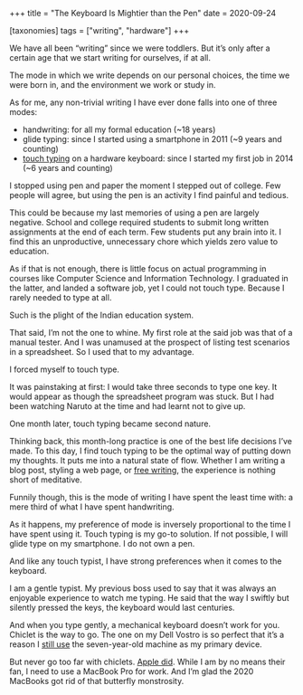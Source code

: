 +++
title = "The Keyboard Is Mightier than the Pen"
date = 2020-09-24

[taxonomies]
tags = ["writing", "hardware"]
+++

We have all been “writing” since we were toddlers. But it’s only after a certain age that we start writing for ourselves, if at all.

The mode in which we write depends on our personal choices, the time we were born in, and the environment we work or study in.

As for me, any non-trivial writing I have ever done falls into one of three modes:

- handwriting: for all my formal education (~18 years)
- glide typing: since I started using a smartphone in 2011 (~9 years and counting)
- [touch typing](https://en.wikipedia.org/wiki/Touch_typing) on a hardware keyboard: since I started my first job in 2014 (~6 years and counting)

I stopped using pen and paper the moment I stepped out of college. Few people will agree, but using the pen is an activity I find painful and tedious.

This could be because my last memories of using a pen are largely negative. School and college required students to submit long written assignments at the end of each term. Few students put any brain into it. I find this an unproductive, unnecessary chore which yields zero value to education.

As if that is not enough, there is little focus on actual programming in courses like Computer Science and Information Technology. I graduated in the latter, and landed a software job, yet I could not touch type. Because I rarely needed to type at all.

Such is the plight of the Indian education system.

That said, I’m not the one to whine. My first role at the said job was that of a manual tester. And I was unamused at the prospect of listing test scenarios in a spreadsheet. So I used that to my advantage.

I forced myself to touch type.

It was painstaking at first: I would take three seconds to type one key. It would appear as though the spreadsheet program was stuck. But I had been watching Naruto at the time and had learnt not to give up.

One month later, touch typing became second nature.

Thinking back, this month-long practice is one of the best life decisions I’ve made. To this day, I find touch typing to be the optimal way of putting down my thoughts. It puts me into a natural state of flow. Whether I am writing a blog post, styling a web page, or [free writing](https://en.wikipedia.org/wiki/Free_writing), the experience is nothing short of meditative.

Funnily though, this is the mode of writing I have spent the least time with: a mere third of what I have spent handwriting.

As it happens, my preference of mode is inversely proportional to the time I have spent using it. Touch typing is my go-to solution. If not possible, I will glide type on my smartphone. I do not own a pen.

And like any touch typist, I have strong preferences when it comes to the keyboard.

I am a gentle typist. My previous boss used to say that it was always an enjoyable experience to watch me typing. He said that the way I swiftly but silently pressed the keys, the keyboard would last centuries.

And when you type gently, a mechanical keyboard doesn’t work for you. Chiclet is the way to go. The one on my Dell Vostro is so perfect that it’s a reason I [still use](/blog/life-with-low-end-hardware) the seven-year-old machine as my primary device.

But never go too far with chiclets. [Apple did](https://www.thenextweb.com/plugged/2019/07/07/what-hell-apple-butterfly-keyboard-keys-design/). While I am by no means their fan, I need to use a MacBook Pro for work. And I’m glad the 2020 MacBooks got rid of that butterfly monstrosity.